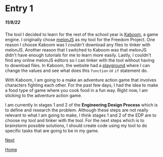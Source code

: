 # Entry 1
##### 11/8/22
The tool I decided to learn for the rest of the school year is [Kaboom](https://kaboomjs.com/), a game engine. I originally chose [melonJS](https://melonjs.org/) as my tool for the Freedom Project. One reason I choose Kaboom was I couldn't download any files to tinker with melonJS. Another reason that I switched to Kaboom was that melonJS didn't have enough tutorials for me to learn more easily. Lastly, I couldn't find any online melonJS editors so I can tinker with the tool without having to download files. In Kaboom, the website had a [playground](https://kaboomjs.com/play?demo=add) where I can change the values and see what does this `function` or `if` statement do.

With Kaboom, I am going to a make an adventure action game that involves characters fighting each other. For the past few days, I had the idea to make a food type of game where you cook food in a fun way. Right now, I am sticking to the adventure action game.

I am currently in stages 1 and 2 of the **Engineering Design Process** which is to define  and research the problem. Although these steps are not really relevant to what I am going to make, I think stages 1 and 2 of the EDP are to choose my tool and tinker with the tool. For the next steps which is to brainstorm possible solutions, I should create code using my tool to do specific tasks that are going to be in my game.

[Next](entry02.md)

[Home](../README.md)